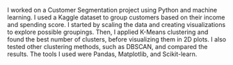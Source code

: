 I worked on a Customer Segmentation project using Python and machine learning. I used a Kaggle dataset to group customers based on their income and spending score. I started by scaling the data and creating 
visualizations to explore possible groupings. Then, I applied K-Means clustering and found the best number of clusters, before visualizing them in 2D plots. 
I also tested other clustering methods, such as DBSCAN, and compared the results. The tools I used were Pandas, Matplotlib, and Scikit-learn.
